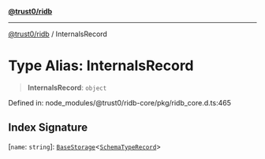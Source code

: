 [**@trust0/ridb**](../README.md)

***

[@trust0/ridb](../README.md) / InternalsRecord

# Type Alias: InternalsRecord

> **InternalsRecord**: `object`

Defined in: node\_modules/@trust0/ridb-core/pkg/ridb\_core.d.ts:465

## Index Signature

\[`name`: `string`\]: [`BaseStorage`](../classes/BaseStorage.md)\<[`SchemaTypeRecord`](SchemaTypeRecord.md)\>
